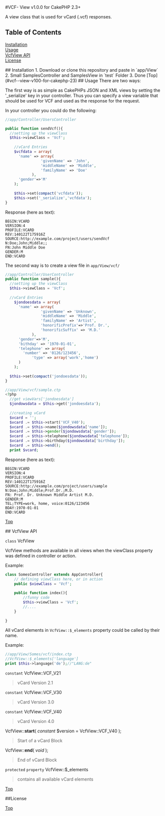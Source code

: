 #VCF- View v1.0.0 for CakePHP 2.3+

A view class that is used for vCard (.vcf) responses.

## Table of Contents  
[Installation](#install)  
[Usage](#usage)  
[VcfView API](#api)  
[License](#license) 

<a name="install"/>
## Installation
1. Download or clone this repository and paste in `app/View`
2. Small SamplesController and SamplesView in `test` Folder
3. Done  
[Top](#vcf--view-v100-for-cakephp-23)

<a name="usage"/>
## Usage
There are two ways:

The first way is as simple as CakePHPs JSON and XML views by setting the '_serialize' key in your controller.
Thus you can specify a view variable that should be used
for VCF and used as the response for the request.

In your controller you could do the following:

```php
//app/Controller/UsersController

public function sendVcf(){
  //setting up the viewClass
  $this->viewClass = 'Vcf';
	
	//vCard Entries
	$vcfdata = array(
	  'name' => array(
				'givenName' => 'John',
				'middleName' => 'Middle',
				'familyName' => 'Doe'
			),
	  'gender'=>'M'
	);
	
	$this->set(compact('vcfdata'));
	$this->set('_serialize','vcfdata');
}

```

Response (here as text): 

```
BEGIN:VCARD
VERSION:4
PROFILE:VCARD
REV:140122T175916Z
SOURCE:http://example.com/project/users/sendVcf
N:Doe;John;Middle;;
FN:John Middle Doe
GENDER:M
END:VCARD
```


The second way is to create a view file in `app/View/vcf/`

```php
//app/Controller/UserController
public function sample(){
  //setting up the viewClass
  $this->viewClass = 'Vcf';
  
  //vCard Entries
	$jondoesdata = array(
	  'name' => array(
				'givenName' => 'Unknown',
				'middleName' => 'Middle',
				'familyName' => 'Artist',
				'honorificPrefix'=>'Prof. Dr.',
				'honorificSuffix' => 'M.D.'
			),
	  'gender'=>'M',
	  'bithday' => '1970-01-01',
	  'telephone' => array(
	    'number' => '0126/123456',
			'type' => array('work','home')
	  )
	);
	
  $this->set(compact('jondoesdata'));
}
```
```php
//app/View/vcf/sample.ctp
<?php
  //get viewVars['jondoesdata']
  $jondowsdata = $this->get('jondoesdata');
  
  //creating vCard
  $vcard = '';
  $vcard .= $this->start('VCF_V40');
  $vcard .= $this->name($jondowsdata['name']);
  $vcard .= $this->gender($jondowsdata['gender']);
  $vcard .= $this->telephone($jondowsdata['telephone']);
  $vcard .= $this->birthday($jondowsdata['birthday']);
  $vcard .= $this->end();
  print $vcard;

```
Response (here as text): 
```
BEGIN:VCARD
VERSION:4
PROFILE:VCARD
REV:140122T175916Z
SOURCE:http://example.com/project/users/sample
N:Doe;John;Middle;Prof.Dr.;M.D.
FN: Prof. Dr. Unknown Middle Artist M.D.
GENDER:M
TEL;TYPE=work, home, voice:0126/123456
BDAY:1970-01-01
END:VCARD
```

[Top](#vcf--view-v100-for-cakephp-23)


<a name="api"/>
## VcfView API

`class` VcfView

VcfView methods are available in all views when the viewClass property was defined in controller or action.

Example:

```php
class SomesController extends AppController{
	// defining viewClass here, or in action
	public $viewClass = 'Vcf';
	
	public function index(){
		//funny code 
		$this->viewClass = 'Vcf';
		//....
	}
	
}
```

All vCard elements in `VcfView::$_elements` property could be called by their name.

Example:

```php 
//app/View/Somes/vcf/index.ctp
//VcfView::$_elements['language']
print $this->language('de');//"LANG:de"

```

`constant` VcfView::VCF_V21  
   >vCard Version 2.1

`constant` VcfView::VCF_V30  
   >vCard Version 3.0

`constant` VcfView::VCF_V40  
   >vCard Version 4.0  
   
VcfView::**start**( *constant* $version = VcfView::VCF_V40 ); 
   >Start of a vCard Block
   
VcfView::**end**( *void* ); 
   >End of vCard Block

`protected` `property` VcfView::$_elements  
   > contains all available vCard elements

[Top](#vcf--view-v100-for-cakephp-23)

<a name="license"/>
##License

[Top](#vcf--view-v100-for-cakephp-23)